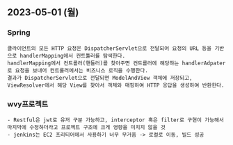 ## 2023-05-01 (월)

### Spring
    클라이언트의 모든 HTTP 요청은 DispatcherServlet으로 전달되어 요청의 URL 등을 기반으로 handlerMapping에서 컨트톨러를 탐색한다.
    handlerMapping에서 컨트롤러(핸들러)를 찾아주면 컨트롤러에 해당하는 handlerAdpater로 요청을 보내어 컨트롤러에서는 비즈니스 로직을 수행한다.
    결과가 DispatcherServlet으로 전달되면 ModelAndView 객체에 저장되고, ViewResolver에서 해당 View를 찾아서 객체와 매핑하여 HTTP 응답을 생성하여 반환한다.

### wvy프로젝트
    - Restful은 jwt로 유저 구분 가능하고, interceptor 혹은 filter로 구현이 가능해서 마지막에 수정하더라고 프로젝트 구조에 크게 영향을 미치지 않을 것
    - jenkins는 EC2 프리티어에서 사용하기 너무 무거움 -> 로컬로 이동, 빌드 성공
